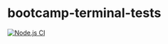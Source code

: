 # bootcamp-terminal-tests

[![Node.js CI](https://github.com/y2knjabulo/bootcamp-terminal-tests/actions/workflows/node.js.yml/badge.svg)](https://github.com/y2knjabulo/bootcamp-terminal-tests/actions/workflows/node.js.yml)
